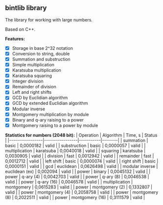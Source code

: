 ## bintlib library 
The library for working with large numbers.

Based on C++.

**Features:**
- [x] Storage in base 2^32 notation
- [x] Conversion to string, double
- [x] Summation and substruction
- [x] Simple multiplication
- [x] Karatsuba multiplication
- [x] Karatsuba squaring
- [x] Integer division
- [x] Remainder of division 
- [x] Left and right shifts
- [x] GCD by Euclidian algorithm
- [x] GCD by extended Euclidian algorithm
- [x] Modular inverse
- [x] Montgomery multiplication by module
- [x] Binary and q-ary raising to a power
- [x] Montgomery raising to a power by module

**Statistics for numbers (2048 bit):**
| Operation       | Algorithm       | Time, s   | Status |
|-----------------|-----------------|-----------|--------|
| summation       | basic           | 0,0000182 | valid  |
| substruction    | basic           | 0,0000057 | valid  |
| multiplication  | karatsuba       | 0,0040018 | valid  |
| squaring        | karatsuba       | 0,0030905 | valid  |
| division        | fast            | 0,0012942 | valid  |
| remainder       | fast            | 0,0012712 | valid  |
| left shift      | basic           | 0,0000074 | valid  |
| right shift     | basic           | 0,0000151 | valid  |
| gcd             | euclidean       | 0,0626498 | valid  |
| modular inverse | euclidean (ex)  | 0,002094  | valid  |
| power           | binary          | 0,0045132 | valid  |
| power           | q-ary (4)       | 0,0042703 | valid  |
| power           | q-ary (8)       | 0,0046538 | valid  |
| power           | q-ary (16)      | 0,0046578 | valid  |
| multiplication  | montgomery      | 0,0615283 | valid  |
| power           | montgomery (2)  | 0,1332807 | valid  |
| power           | montgomery (4)  | 0,2058758 | valid  |
| power           | montgomery (8)  | 0,2022511 | valid  |
| power           | montgomery (16) | 0,3111579 | valid  |
